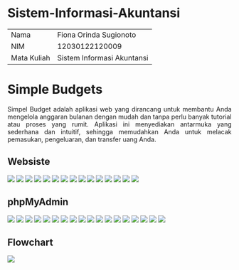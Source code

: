 # Sistem-Informasi-Akuntansi

<table align="center">
  <tr>
    <td>Nama</td>
    <td>Fiona Orinda Sugionoto</td>
  </tr>
  <tr>
    <td>NIM</td>
    <td>12030122120009</td>
  </tr>
  <tr>
    <td>Mata Kuliah</td>
    <td>Sistem Informasi Akuntansi</td>
  </tr>
</table>

<h1>Simple Budgets</h1>
<p align="justify">Simpel Budget adalah aplikasi web yang dirancang untuk membantu Anda mengelola anggaran bulanan dengan mudah dan tanpa perlu banyak tutorial atau proses yang rumit. Aplikasi ini menyediakan antarmuka yang sederhana dan intuitif, sehingga memudahkan Anda untuk melacak pemasukan, pengeluaran, dan transfer uang Anda.</p>

<h2>Websiste</h2>

<img src="pic/simple budgets.png">
<img src="pic/fitur.png">
<img src="pic/sign up.png">
<img src="pic/sign in.png">
<img src="pic/admin.png">
<img src="pic/home.png">
<img src="pic/input.png">
<img src="pic/anggaran.png">
<img src="pic/profil.png">
<img src="pic/akun.png">
<img src="pic/bahasa.png">
<img src="pic/tujuan.png">
<img src="pic/debt.png">
<img src="pic/user 1.png">
<img src="pic/user 2.png">


<h2>phpMyAdmin</h2>

<img src="pic/structure.jpg">
<img src="pic/designer.jpg">
<img src="pic/accounts.jpg">
<img src="pic/budgets.jpg">
<img src="pic/debts.jpg">
<img src="pic/debt payments.jpg">
<img src="pic/failed jobs.jpg">
<img src="pic/filters.jpg">
<img src="pic/goals.jpg">
<img src="pic/goal details.jpg">
<img src="pic/migrations.jpg">
<img src="pic/months.jpg">
<img src="pic/password resets.jpg">
<img src="pic/personal access tokens.jpg">
<img src="pic/profiles.jpg">
<img src="pic/shortcuts.jpg">
<img src="pic/transactions.jpg">
<img src="pic/users.jpg">

<h2>Flowchart</h2>

<img src="pic/flowchart.png">
